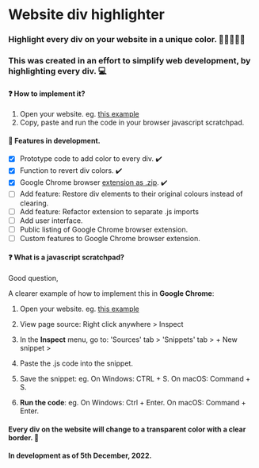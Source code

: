 # Website div highlighter

### Highlight every div on your website in a unique color. :closed_book::orange_book::ledger::green_book::blue_book:

### This was created in an effort to simplify web development, by highlighting every div. :computer:

#### ❓ How to implement it?

1. Open your website.
   eg. [this example](https://example.com/)
2. Copy, paste and run the code in your browser javascript scratchpad.

#### :arrow_up_small: Features in development.

- [x] Prototype code to add color to every div. :heavy_check_mark:
- [x] Function to revert div colors. :heavy_check_mark:
- [x] Google Chrome browser [extension as .zip](https://bashvlas.com/blog/install-chrome-extension-in-developer-mode/). :heavy_check_mark:
- [ ] Add feature: Restore div elements to their original colours instead of clearing.
- [ ] Add feature: Refactor extension to separate .js imports
- [ ] Add user interface.
- [ ] Public listing of Google Chrome browser extension.
- [ ] Custom features to Google Chrome browser extension.

#### ❓ What is a javascript scratchpad?

Good question,

A clearer example of how to implement this in **Google Chrome**:

1. Open your website.
   eg. [this example](https://example.com/)

2. View page source: Right click anywhere > Inspect

3. In the **Inspect** menu, go to:
   'Sources' tab \>
   'Snippets' tab \>
   \+ New snippet \>

4. Paste the .js code into the snippet.

5. Save the snippet:
   eg.
   On Windows: CTRL + S.
   On macOS: Command + S.

6. **Run the code**:
   eg.
   On Windows: Ctrl + Enter.
   On macOS: Command + Enter.

#### Every div on the website will change to a transparent color with a clear border. :rainbow:

#### In development as of 5th December, 2022.
